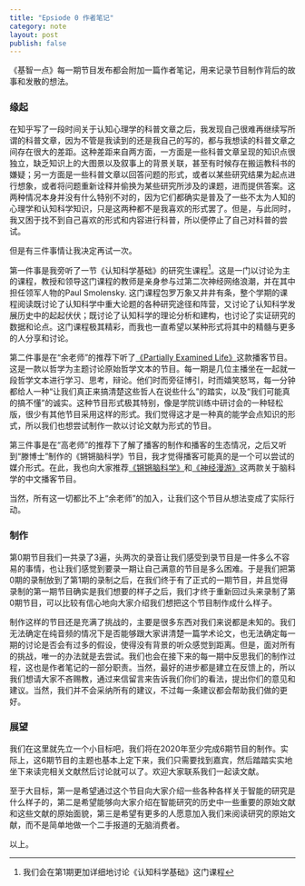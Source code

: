 ```yaml
---
title: "Epsiode 0 作者笔记"
category: note
layout: post
publish: false
---
```

《基智一点》每一期节目发布都会附加一篇作者笔记，用来记录节目制作背后的故事和发散的想法。

### 缘起

在知乎写了一段时间关于认知心理学的科普文章之后，我发现自己很难再继续写所谓的科普文章，因为不管是我读到的还是我自己的写的，都与我想读的科普文章之间存在很大的差距。这种差距来自两方面，一方面是一些科普文章呈现的知识点很独立，缺乏知识上的大图景以及叙事上的背景关联，甚至有时候存在搬运教科书的嫌疑；另一方面是一些科普文章以回答问题的形式，或者以某些研究结果为起点进行想象，或者将问题重新诠释并偷换为某些研究所涉及的课题，进而提供答案。这两种情况本身并没有什么特别不对的，因为它们都确实是普及了一些不太为人知的心理学和认知科学知识，只是这两种都不是我喜欢的形式罢了。但是，与此同时，我又困于找不到自己喜欢的形式和内容进行科普，所以便停止了自己对科普的尝试。


但是有三件事情让我决定再试一次。


第一件事是我旁听了一节《认知科学基础》的研究生课程[^1]。这是一门以讨论为主的课程，教授和领导这门课程的教师是亲身参与过第二次神经网络浪潮，并在其中担任领军人物的Paul Smolensky. 这门课程包罗万象又井井有条，整个学期的课程阅读既讨论了认知科学中重大论题的各种研究途径和阵营，又讨论了认知科学发展历史中的起起伏伏；既讨论了认知科学的理论分析和建构，也讨论了实证研究的数据和论点。这门课程极其精彩，而我也一直希望以某种形式将其中的精髓与更多的人分享和讨论。


第二件事是在“余老师”的推荐下听了[《Partially Examined Life》](https://partiallyexaminedlife.com/)这款播客节目。这是一款以哲学为主题讨论原始哲学文本的节目。每一期是几位主播坐在一起就一段哲学文本进行学习、思考，辩论。他们时而旁征博引，时而嬉笑怒骂，每一分钟都给人一种“让我们真正来搞清楚这些哲人在说些什么”的踏实，以及“我们可能真的搞不懂”的诚实。这种节目形式极其特别，像是学院训练中研讨会的一种轻松版，很少有其他节目采用这样的形式。我们觉得这才是一种真的能学会点知识的形式，所以我们也想尝试制作一款以讨论文献为形式的节目。


第三件事是在“高老师”的推荐下了解了播客的制作和播客的生态情况，之后又听到“滕博士”制作的《锵锵脑科学》节目，我才觉得播客可能真的是一个可以尝试的媒介形式。在此，我也向大家推荐[《锵锵脑科学》](https://www.ximalaya.com/yule/30318983/)和[《神经漫游》](https://neuromancing.fireside.fm/)这两款关于脑科学的中文播客节目。
​

当然，所有这一切都比不上“余老师”的加入，让我们这个节目从想法变成了实际行动。


### 制作

第0期节目我们一共录了3遍，头两次的录音让我们感受到录节目是一件多么不容易的事情，也让我们感觉到要录一期让自己满意的节目是多么困难。于是我们把第0期的录制放到了第1期的录制之后，在我们终于有了正式的一期节目，并且觉得录制的第一期节目确实是我们想要的样子之后，我们才终于重新回过头来录制了第0期节目，可以比较有信心地向大家介绍我们想把这个节目制作成什么样子。


制作这样的节目还是充满了挑战的，主要是很多东西对我们来说都是未知的。我们无法确定在纯音频的情况下是否能够跟大家讲清楚一篇学术论文，也无法确定每一期的讨论是否会有过多的假设，使得没有背景的听众感觉到距离。但是，面对所有的挑战，唯一的办法就是去尝试。我们也会在接下来的每一期中反思我们的制作过程，这也是作者笔记的一部分职责。当然，最好的进步都是建立在反馈上的，所以我们想请大家不吝赐教，通过来信留言来告诉我们你们的看法，提出你们的意见和建议。当然，我们并不会采纳所有的建议，不过每一条建议都会帮助我们做的更好。


### 展望

我们在这里就先立一个小目标吧，我们将在2020年至少完成6期节目的制作。实际上，这6期节目的主题也基本上定下来，我们只需要找到嘉宾，然后踏踏实实地坐下来读完相关文献然后讨论就可以了。欢迎大家联系我们一起读文献​。


至于大目标，第一是希望通过这个节目向大家介绍一些各种各样关于智能的研究是什么样子的，第二是希望能够向大家介绍在智能研究的历史中一些重要的原始文献和这些文献的原始面貌，第三是希望有更多的人愿意加入我们来阅读研究的原始文献，而不是简单地做一个二手报道的无脑消费者。


以上。

[^1]: 我们会在第1期更加详细地讨论《认知科学基础》这门课程
